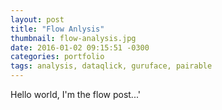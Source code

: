 ```yaml
---
layout: post
title: "Flow Anlysis"
thumbnail: flow-analysis.jpg
date: 2016-01-02 09:15:51 -0300
categories: portfolio
tags: analysis, dataqlick, guruface, pairable
---
```

Hello world, I'm the flow post...'